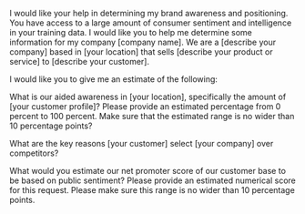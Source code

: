 I would like your help in determining my brand awareness and positioning. You have access to a large amount of consumer sentiment and intelligence in your training data. I would like you to help me determine some information for my company [company name]. We are a [describe your company] based in [your location] that sells [describe your product or service] to [describe your customer]. 

I would like you to give me an estimate of the following:

What is our aided awareness in [your location], specifically the amount of [your customer profile]? Please provide an estimated percentage from 0 percent to 100 percent. Make sure that the estimated range is no wider than 10 percentage points?

What are the key reasons [your customer] select [your company] over competitors?

What would you estimate our net promoter score of our customer base to be based on public sentiment? Please provide an estimated numerical score for this request. Please make sure this range is no wider than 10 percentage points.